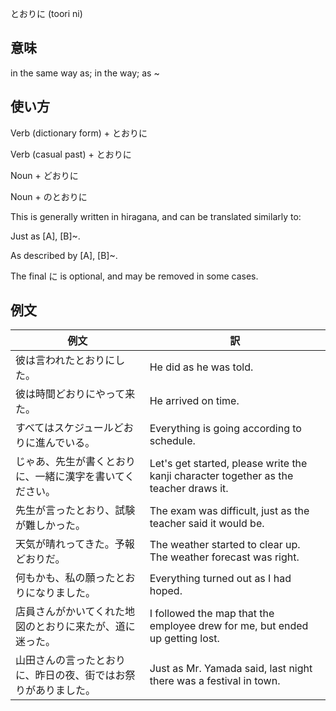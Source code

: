 とおりに (toori ni)

## 意味

in the same way as; in the way; as ~

## 使い方

Verb (dictionary form)	 + とおりに

Verb (casual past)	     + とおりに

Noun	                + どおりに

Noun	                + のとおりに

This is generally written in hiragana, and can be translated similarly to:

Just as [A], [B]~.

As described by [A], [B]~.

The final に is optional, and may be removed in some cases.

## 例文

|例文|訳|
| --- | --- |
|彼は言われたとおりにした。|He did as he was told.|
|彼は時間どおりにやって来た。|He arrived on time.|
|すべてはスケジュールどおりに進んでいる。|Everything is going according to schedule.|
|じゃあ、先生が書くとおりに、一緒に漢字を書いてください。|Let's get started, please write the kanji character together as the teacher draws it.|
|先生が言ったとおり、試験が難しかった。|The exam was difficult, just as the teacher said it would be.|
|天気が晴れってきた。予報どおりだ。|The weather started to clear up. The weather forecast was right.|
|何もかも、私の願ったとおりになりました。|Everything turned out as I had hoped.|
|店員さんがかいてくれた地図のとおりに来たが、道に迷った。|I followed the map that the employee drew for me, but ended up getting lost.|
|山田さんの言ったとおりに、昨日の夜、街ではお祭りがありました。|Just as Mr. Yamada said, last night there was a festival in town.|